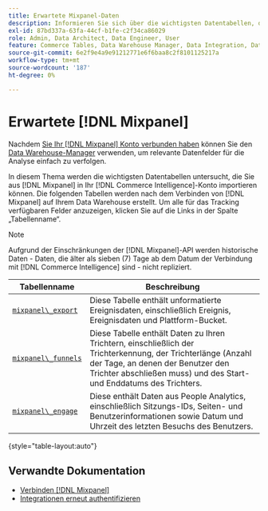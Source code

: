 ```yaml
---
title: Erwartete Mixpanel-Daten
description: Informieren Sie sich über die wichtigsten Datentabellen, die Sie aus Mixpanel in Ihr - [!DNL Commerce Intelligence]  importieren können.
exl-id: 87bd337a-63fa-44cf-b1fe-c2f34ca86029
role: Admin, Data Architect, Data Engineer, User
feature: Commerce Tables, Data Warehouse Manager, Data Integration, Data Import/Export
source-git-commit: 6e2f9e4a9e91212771e6f6baa8c2f8101125217a
workflow-type: tm+mt
source-wordcount: '187'
ht-degree: 0%

---
```


# Erwartete [!DNL Mixpanel]

Nachdem [Sie Ihr [!DNL Mixpanel] Konto verbunden haben](../integrations/mixpanel.md) können Sie den [Data Warehouse-Manager](../../../data-analyst/data-warehouse-mgr/tour-dwm.md) verwenden, um relevante Datenfelder für die Analyse einfach zu verfolgen.

In diesem Thema werden die wichtigsten Datentabellen untersucht, die Sie aus [!DNL Mixpanel] in Ihr [!DNL Commerce Intelligence]-Konto importieren können. Die folgenden Tabellen werden nach dem Verbinden von [!DNL Mixpanel] auf Ihrem Data Warehouse erstellt. Um alle für das Tracking verfügbaren Felder anzuzeigen, klicken Sie auf die Links in der Spalte „Tabellenname“.

>[!NOTE]
>
>Aufgrund der Einschränkungen der [!DNL Mixpanel]-API werden historische Daten - Daten, die älter als sieben (7) Tage ab dem Datum der Verbindung mit [!DNL Commerce Intelligence] sind - nicht repliziert.

| **Tabellenname** | **Beschreibung** |
|-----|-----|
| [`mixpanel\_export`](https://developer.mixpanel.com/reference/raw-data-export-api#datafeed) | Diese Tabelle enthält unformatierte Ereignisdaten, einschließlich Ereignis, Ereignisdaten und Plattform-Bucket. |
| [`mixpanel\_funnels`](https://developer.mixpanel.com/reference/raw-data-export-api#funnels-default) | Diese Tabelle enthält Daten zu Ihren Trichtern, einschließlich der Trichterkennung, der Trichterlänge (Anzahl der Tage, an denen der Benutzer den Trichter abschließen muss) und des Start- und Enddatums des Trichters. |
| [`mixpanel\_engage`](https://developer.mixpanel.com/reference/raw-data-export-api#engage-default) | Diese enthält Daten aus People Analytics, einschließlich Sitzungs-IDs, Seiten- und Benutzerinformationen sowie Datum und Uhrzeit des letzten Besuchs des Benutzers. |

{style="table-layout:auto"}

## Verwandte Dokumentation

* [Verbinden [!DNL Mixpanel]](../integrations/mixpanel.md)
* [Integrationen erneut authentifizieren](https://experienceleague.adobe.com/docs/commerce-knowledge-base/kb/how-to/mbi-reauthenticating-integrations.html?lang=de)
